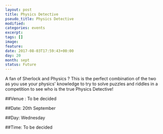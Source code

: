 ```yaml
---
layout: post
title: Physics Detective
pseudo_title: Physics Detective
modified:
categories: events
excerpt:
tags: []
image:
feature:
date: 2017-08-03T17:59:43+00:00
day: 20
month: sept
status: Future
---
```


A fan of Sherlock and Physics ? This is the perfect combination of the two as you use your physics' knowledge to try to solve puzzles and riddles in a competition to see who is the true Physics Detective!


##Venue : To be decided

##Date: 20th September

##Day: Wednesday

##Time: To be decided
